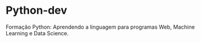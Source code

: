 # Python-dev
Formação Python: Aprendendo a linguagem para programas Web, Machine Learning e Data Science.
